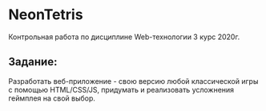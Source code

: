 # NeonTetris
Контрольная работа по дисциплине Web-технологии 3 курс 2020г.
## Задание:
Разработать веб-приложение - свою версию любой классической игры с помощью HTML/CSS/JS, придумать и реализовать усложнения геймплея на свой выбор.
